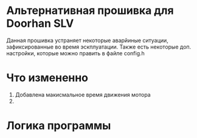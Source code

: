 # Альтернативная прошивка для Doorhan SLV

Данная прошивка устраняет некоторые аварйиные ситуации, зафиксированные во время эскплуатации.
Также есть некоторые доп. настройки, которые можно править в файле config.h

# Что измененно

1. Добавлена макисмальное время движения мотора
2. 

# Логика программы

# 


